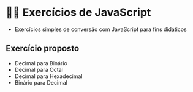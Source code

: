# 📒📒 Exercícios  de JavaScript

- Exercícios simples de conversão com JavaScript para fins didáticos 

## Exercício proposto

- Decimal para Binário
- Decimal para Octal
- Decimal para Hexadecimal
- Binário para Decimal